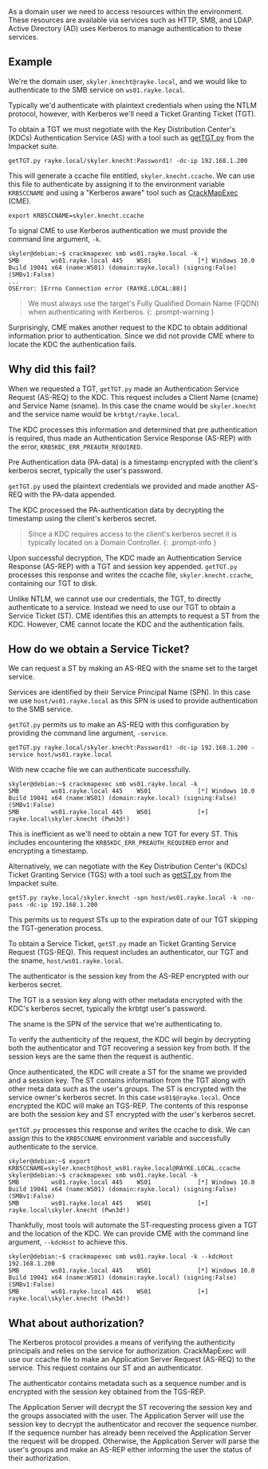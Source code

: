 As a domain user we need to access resources within the environment. These resources are available via services such as HTTP, SMB, and LDAP. Active Directory (AD) uses Kerberos to manage authentication to these services. 

## Example

We're the domain user, `skyler.knecht@rayke.local`, and we would like to authenticate to the SMB service on `ws01.rayke.local`.

Typically we'd authenticate with plaintext credentials when using the NTLM protocol, however, with Kerberos we'll need a Ticket Granting Ticket (TGT).

To obtain a TGT we must negotiate with the Key Distribution Center's (KDCs) Authentication Service (AS) with a tool such as [getTGT.py](https://github.com/fortra/impacket/blob/master/examples/getTGT.py) from the Impacket suite.

```console
getTGT.py rayke.local/skyler.knecht:Password1! -dc-ip 192.168.1.200 
```

This will generate a ccache file entitled, `skyler.knecht.ccache`. We can use this file to authenticate by assigning it to the environment variable `KRB5CCNAME` and using a "Kerberos aware" tool such as [CrackMapExec](https://github.com/Porchetta-Industries/CrackMapExec) (CME).

```console
export KRB5CCNAME=skyler.knecht.ccache
```

To signal CME to use Kerberos authentication we must provide the command line argument, `-k`. 

```
skyler@debian:~$ crackmapexec smb ws01.rayke.local -k
SMB         ws01.rayke.local 445    WS01             [*] Windows 10.0 Build 19041 x64 (name:WS01) (domain:rayke.local) (signing:False) (SMBv1:False)
... 
OSError: [Errno Connection error (RAYKE.LOCAL:88)]
```

> We must always use the target's Fully Qualified Domain Name (FQDN) when authenticating with Kerberos.
{: .prompt-warning }

Surprisingly, CME makes another request to the KDC to obtain additional information prior to authentication. Since we did not provide CME where to locate the KDC the authentication fails.

## Why did this fail?

When we requested a TGT, `getTGT.py` made an Authentication Service Request (AS-REQ) to the KDC. This request includes a Client Name (cname) and Service Name (sname). In this case the cname would be `skyler.knecht` and the service name would be `krbtgt/rayke.local`. 

The KDC processes this information and determined that pre authentication is required, thus made an Authentication Service Response (AS-REP) with the error, `KRB5KDC_ERR_PREAUTH_REQUIRED`.

Pre Authentication data (PA-data) is a timestamp encrypted with the client's kerberos secret, typically the user's password. 

`getTGT.py` used the plaintext credentials we provided and made another AS-REQ with the PA-data appended. 

The KDC processed the PA-authentication data by decrypting the timestamp using the client's kerberos secret.

> Since a KDC requires access to the client's kerberos secret it is typically located on a Domain Controller. 
{: .prompt-info }

Upon successful decryption, The KDC made an Authentication Service Response (AS-REP) with a TGT and session key appended. `getTGT.py` processes this response and writes the ccache file, `skyler.knecht.ccache`, containing our TGT to disk.

Unlike NTLM, we cannot use our credentials, the TGT, to directly authenticate to a service. Instead we need to use our TGT to obtain a Service Ticket (ST). CME identifies this an attempts to request a ST from the KDC. However, CME cannot locate the KDC and the authentication fails. 

## How do we obtain a Service Ticket?

We can request a ST by making an AS-REQ with the sname set to the target service.

Services are identified by their Service Principal Name (SPN). In this case we use `host/ws01.rayke.local` as this SPN is used to provide authentication to the SMB service. 

`getTGT.py` permits us to make an AS-REQ with this configuration by providing the command line argument, `-service`.

```console
getTGT.py rayke.local/skyler.knecht:Password1! -dc-ip 192.168.1.200 -service host/ws01.rayke.local
```

With new ccache file we can authenticate successfully. 

```
skyler@debian:~$ crackmapexec smb ws01.rayke.local -k
SMB         ws01.rayke.local 445    WS01             [*] Windows 10.0 Build 19041 x64 (name:WS01) (domain:rayke.local) (signing:False) (SMBv1:False)
SMB         ws01.rayke.local 445    WS01             [+] rayke.local\skyler.knecht (Pwn3d!)
```

This is inefficient as we'll need to obtain a new TGT for every ST. This includes encountering the `KRB5KDC_ERR_PREAUTH_REQUIRED` error and encrypting a timestamp. 

Alternatively, we can negotiate with the Key Distribution Center's (KDCs) Ticket Granting Service (TGS) with a tool such as [getST.py](https://github.com/fortra/impacket/blob/master/examples/getST.py) from the Impacket suite.


```console
getST.py rayke.local/skyler.knecht -spn host/ws01.rayke.local -k -no-pass -dc-ip 192.168.1.200
```

This permits us to request STs up to the expiration date of our TGT skipping the TGT-generation process. 

To obtain a Service Ticket, `getST.py` made an Ticket Granting Service Request (TGS-REQ). This request includes an authenticator, our TGT and the sname, `host/ws01.rayke.local`. 

The authenticator is the session key from the AS-REP encrypted with our kerberos secret. 

The TGT is a session key along with other metadata encrypted with the KDC's kerberos secret, typically the krbtgt user's password.

The sname is the SPN of the service that we're authenticating to. 

To verify the authenticity of the request, the KDC will begin by decrypting both the authenticator and TGT recovering a session key from both. If the session keys are the same then the request is authentic.

Once authenticated, the KDC will create a ST for the sname we provided and a session key. The ST contains information from the TGT along with other meta data such as the user's groups. The ST is encrypted with the service owner's kerberos secret. In this case `ws01$@rayke.local`. Once encrypted the KDC will make an TGS-REP. The contents of this response are both the session key and ST encrypted with the user's kerberos secret. 

`getTGT.py` processes this response and writes the ccache to disk. We can assign this to the `KRB5CCNAME` environment variable and successfully authenticate to the service. 

```
skyler@debian:~$ export KRB5CCNAME=skyler.knecht@host_ws01.rayke.local@RAYKE.LOCAL.ccache
skyler@debian:~$ crackmapexec smb ws01.rayke.local -k
SMB         ws01.rayke.local 445    WS01             [*] Windows 10.0 Build 19041 x64 (name:WS01) (domain:rayke.local) (signing:False) (SMBv1:False)
SMB         ws01.rayke.local 445    WS01             [+] rayke.local\skyler.knecht (Pwn3d!)
```

Thankfully, most tools will automate the ST-requesting process given a TGT and the location of the KDC. We can provide CME with the command line argument, `--kdcHost` to achieve this.

```
skyler@debian:~$ crackmapexec smb ws01.rayke.local -k --kdcHost 192.168.1.200
SMB         ws01.rayke.local 445    WS01             [*] Windows 10.0 Build 19041 x64 (name:WS01) (domain:rayke.local) (signing:False) (SMBv1:False)
SMB         ws01.rayke.local 445    WS01             [+] rayke.local\skyler.knecht (Pwn3d!)
```

## What about authorization?

The Kerberos protocol provides a means of verifying the authenticity principals and relies on the service for authorization. CrackMapExec will use our ccache file to make an Application Server Request (AS-REQ) to the service. This request contains our ST and an authenticator. 

The authenticator contains metadata such as a sequence number and is encrypted with the session key obtained from the TGS-REP. 

The Application Server will decrypt the ST recovering the session key and the groups associated with the user. The Application Server will use the session key to decrypt the authenticator and recover the sequence number. If the sequence number has already been received the Application Server the request will be dropped. Otherwise, the Application Server will parse the user's groups and make an AS-REP either informing the user the status of their authorization.




